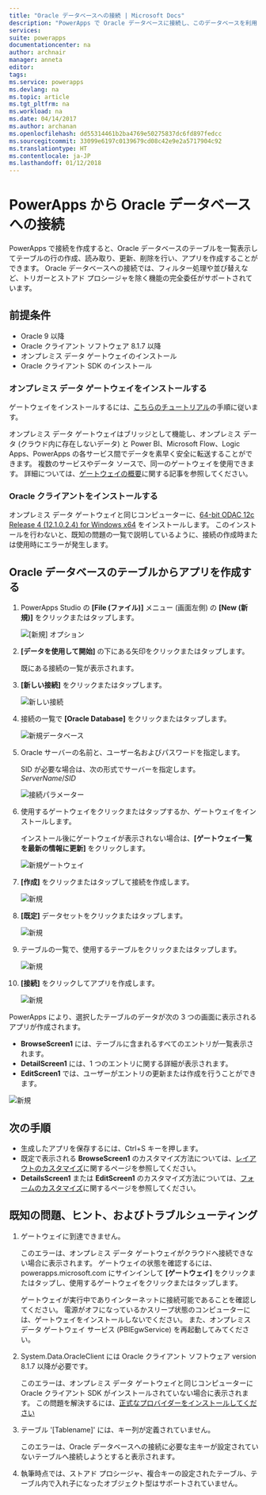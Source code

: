 ```yaml
---
title: "Oracle データベースへの接続 | Microsoft Docs"
description: "PowerApps で Oracle データベースに接続し、このデータベースを利用してアプリを作成する方法について説明します。"
services: 
suite: powerapps
documentationcenter: na
author: archnair
manager: anneta
editor: 
tags: 
ms.service: powerapps
ms.devlang: na
ms.topic: article
ms.tgt_pltfrm: na
ms.workload: na
ms.date: 04/14/2017
ms.author: archanan
ms.openlocfilehash: dd55314461b2ba4769e50275837dc6fd897fedcc
ms.sourcegitcommit: 33099e6197c0139679cd08c42e9e2a5717904c92
ms.translationtype: HT
ms.contentlocale: ja-JP
ms.lasthandoff: 01/12/2018
---
```

# <a name="connect-to-an-oracle-database-from-powerapps"></a>PowerApps から Oracle データベースへの接続
PowerApps で接続を作成すると、Oracle データベースのテーブルを一覧表示してテーブルの行の作成、読み取り、更新、削除を行い、アプリを作成することができます。 Oracle データベースへの接続では、フィルター処理や並び替えなど、トリガーとストアド プロシージャを除く機能の完全委任がサポートされています。

## <a name="prerequisites"></a>前提条件
* Oracle 9 以降
* Oracle クライアント ソフトウェア 8.1.7 以降
* オンプレミス データ ゲートウェイのインストール
* Oracle クライアント SDK のインストール

### <a name="install-an-on-premises-data-gateway"></a>オンプレミス データ ゲートウェイをインストールする
ゲートウェイをインストールするには、[こちらのチュートリアル](../gateway-management.md)の手順に従います。

オンプレミス データ ゲートウェイはブリッジとして機能し、オンプレミス データ (クラウド内に存在しないデータ) と Power BI、Microsoft Flow、Logic Apps、PowerApps の各サービス間でデータを素早く安全に転送することができます。 複数のサービスやデータ ソースで、同一のゲートウェイを使用できます。 詳細については、[ゲートウェイの概要](../gateway-reference.md)に関する記事を参照してください。

### <a name="install-oracle-client"></a>Oracle クライアントをインストールする
オンプレミス データ ゲートウェイと同じコンピューターに、[64-bit ODAC 12c Release 4 (12.1.0.2.4) for Windows x64](http://www.oracle.com/technetwork/database/windows/downloads/index-090165.html) をインストールします。 このインストールを行わないと、既知の問題の一覧で説明しているように、接続の作成時または使用時にエラーが発生します。

## <a name="create-an-app-from-a-table-in-an-oracle-database"></a>Oracle データベースのテーブルからアプリを作成する
1. PowerApps Studio の **[File (ファイル)]** メニュー (画面左側) の **[New (新規)]** をクリックまたはタップします。
   
   ![[新規] オプション](./media/connection-oracledb/new-app.png)
2. **[データを使用して開始]** の下にある矢印をクリックまたはタップします。
   
      既にある接続の一覧が表示されます。
3. **[新しい接続]** をクリックまたはタップします。
   
   ![新しい接続](./media/connection-oracledb/new-connection.png)
4. 接続の一覧で **[Oracle Database]** をクリックまたはタップします。
   
   ![新規データベース](./media/connection-oracledb/oracle-db.png)
5. Oracle サーバーの名前と、ユーザー名およびパスワードを指定します。
   
    SID が必要な場合は、次の形式でサーバーを指定します。<br>
    *ServerName*/*SID*
   
   ![接続パラメーター](./media/connection-oracledb/connection-params.png)
6. 使用するゲートウェイをクリックまたはタップするか、ゲートウェイをインストールします。
   
    インストール後にゲートウェイが表示されない場合は、**[ゲートウェイ一覧を最新の情報に更新]** をクリックします。
   
   ![新規ゲートウェイ](./media/connection-oracledb/choose-gateway.png)
7. **[作成]** をクリックまたはタップして接続を作成します。
   
   ![新規](./media/connection-oracledb/create-button.png)
8. **[既定]** データセットをクリックまたはタップします。
   
   ![新規](./media/connection-oracledb/choose-dataset.png)
9. テーブルの一覧で、使用するテーブルをクリックまたはタップします。
   
   ![新規](./media/connection-oracledb/choose-table.png)
10. **[接続]** をクリックしてアプリを作成します。
    
    ![新規](./media/connection-oracledb/connect-button.png)

PowerApps により、選択したテーブルのデータが次の 3 つの画面に表示されるアプリが作成されます。

* **BrowseScreen1** には、テーブルに含まれるすべてのエントリが一覧表示されます。
* **DetailScreen1** には、1 つのエントリに関する詳細が表示されます。
* **EditScreen1** では、ユーザーがエントリの更新または作成を行うことができます。

![新規](./media/connection-oracledb/afd-app.png)

## <a name="next-steps"></a>次の手順
* 生成したアプリを保存するには、Ctrl+S キーを押します。
* 既定で表示される **BrowseScreen1** のカスタマイズ方法については、[レイアウトのカスタマイズ](../customize-layout-sharepoint.md)に関するページを参照してください。
* **DetailsScreen1** または **EditScreen1** のカスタマイズ方法については、[フォームのカスタマイズ](../customize-forms-sharepoint.md)に関するページを参照してください。

## <a name="known-issues-tips-and-troubleshooting"></a>既知の問題、ヒント、およびトラブルシューティング
1. ゲートウェイに到達できません。
   
    このエラーは、オンプレミス データ ゲートウェイがクラウドへ接続できない場合に表示されます。 ゲートウェイの状態を確認するには、powerapps.microsoft.com にサインインして **[ゲートウェイ]** をクリックまたはタップし、使用するゲートウェイをクリックまたはタップします。
   
    ゲートウェイが実行中でありインターネットに接続可能であることを確認してください。 電源がオフになっているかスリープ状態のコンピューターには、ゲートウェイをインストールしないでください。 また、オンプレミス データ ゲートウェイ サービス (PBIEgwService) を再起動してみてください。
2. System.Data.OracleClient には Oracle クライアント ソフトウェア version 8.1.7 以降が必要です。
   
    このエラーは、オンプレミス データ ゲートウェイと同じコンピューターに Oracle クライアント SDK がインストールされていない場合に表示されます。 この問題を解決するには、[正式なプロバイダーをインストールしてください](https://go.microsoft.com/fwlink/p/?LinkID=272376)
3. テーブル '[Tablename]' には、キー列が定義されていません。
   
    このエラーは、Oracle データベースへの接続に必要な主キーが設定されていないテーブルへ接続しようとすると表示されます。
4. 執筆時点では、ストアド プロシージャ、複合キーの設定されたテーブル、テーブル内で入れ子になったオブジェクト型はサポートされていません。

